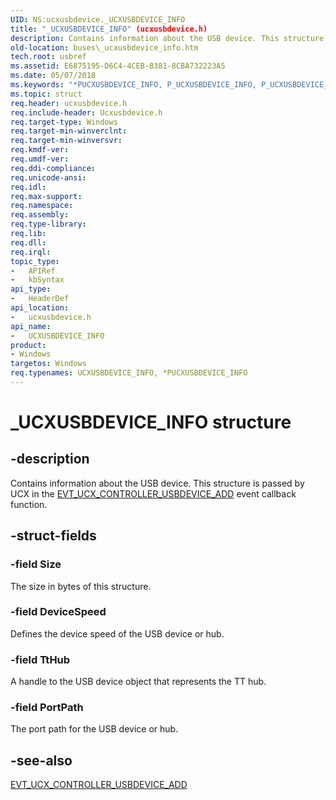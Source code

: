 ```yaml
---
UID: NS:ucxusbdevice._UCXUSBDEVICE_INFO
title: "_UCXUSBDEVICE_INFO" (ucxusbdevice.h)
description: Contains information about the USB device. This structure is passed by UCX in the EVT_UCX_CONTROLLER_USBDEVICE_ADD event callback function.
old-location: buses\_ucxusbdevice_info.htm
tech.root: usbref
ms.assetid: E6875195-D6C4-4CEB-8381-8CBA732223A5
ms.date: 05/07/2018
ms.keywords: "*PUCXUSBDEVICE_INFO, P_UCXUSBDEVICE_INFO, P_UCXUSBDEVICE_INFO structure pointer [Buses], UCXUSBDEVICE_INFO, UCXUSBDEVICE_INFO structure [Buses], _UCXUSBDEVICE_INFO, buses._ucxusbdevice_info, ucxusbdevice/P_UCXUSBDEVICE_INFO, ucxusbdevice/_UCXUSBDEVICE_INFO"
ms.topic: struct
req.header: ucxusbdevice.h
req.include-header: Ucxusbdevice.h
req.target-type: Windows
req.target-min-winverclnt: 
req.target-min-winversvr: 
req.kmdf-ver: 
req.umdf-ver: 
req.ddi-compliance: 
req.unicode-ansi: 
req.idl: 
req.max-support: 
req.namespace: 
req.assembly: 
req.type-library: 
req.lib: 
req.dll: 
req.irql: 
topic_type:
-	APIRef
-	kbSyntax
api_type:
-	HeaderDef
api_location:
-	ucxusbdevice.h
api_name:
-	UCXUSBDEVICE_INFO
product:
- Windows
targetos: Windows
req.typenames: UCXUSBDEVICE_INFO, *PUCXUSBDEVICE_INFO
---
```


# _UCXUSBDEVICE_INFO structure


## -description


Contains information about the USB device. This structure is passed by UCX in the <a href="https://msdn.microsoft.com/library/windows/hardware/mt187823">EVT_UCX_CONTROLLER_USBDEVICE_ADD</a> event callback function.


## -struct-fields




### -field Size

The size in bytes of this structure.


### -field DeviceSpeed

Defines the device speed of the USB device or hub.


### -field TtHub

A handle to the USB  device object that represents the TT hub.


### -field PortPath

The port path for the USB device or hub.


## -see-also




<a href="https://msdn.microsoft.com/library/windows/hardware/mt187823">EVT_UCX_CONTROLLER_USBDEVICE_ADD</a>
 

 

